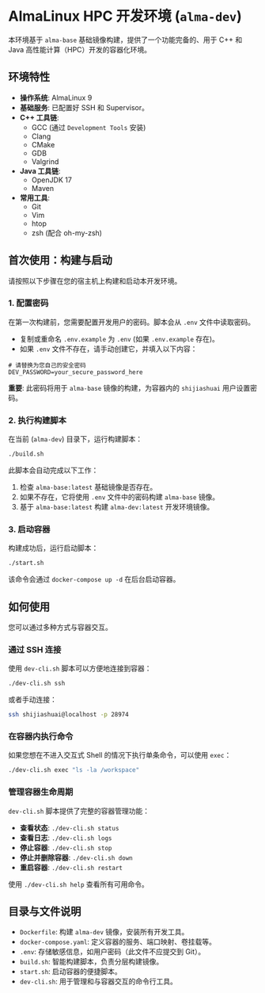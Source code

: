 # AlmaLinux HPC 开发环境 (`alma-dev`)

本环境基于 `alma-base` 基础镜像构建，提供了一个功能完备的、用于 C++ 和 Java 高性能计算（HPC）开发的容器化环境。

## 环境特性

- **操作系统**: AlmaLinux 9
- **基础服务**: 已配置好 SSH 和 Supervisor。
- **C++ 工具链**: 
    - GCC (通过 `Development Tools` 安装)
    - Clang
    - CMake
    - GDB
    - Valgrind
- **Java 工具链**:
    - OpenJDK 17
    - Maven
- **常用工具**:
    - Git
    - Vim
    - htop
    - zsh (配合 oh-my-zsh)

## 首次使用：构建与启动

请按照以下步骤在您的宿主机上构建和启动本开发环境。

### 1. 配置密码

在第一次构建前，您需要配置开发用户的密码。脚本会从 `.env` 文件中读取密码。

- 复制或重命名 `.env.example` 为 `.env` (如果 `.env.example` 存在)。
- 如果 `.env` 文件不存在，请手动创建它，并填入以下内容：

```env
# 请替换为您自己的安全密码
DEV_PASSWORD=your_secure_password_here
```

**重要**: 此密码将用于 `alma-base` 镜像的构建，为容器内的 `shijiashuai` 用户设置密码。

### 2. 执行构建脚本

在当前 (`alma-dev`) 目录下，运行构建脚本：

```bash
./build.sh
```

此脚本会自动完成以下工作：
1.  检查 `alma-base:latest` 基础镜像是否存在。
2.  如果不存在，它将使用 `.env` 文件中的密码构建 `alma-base` 镜像。
3.  基于 `alma-base:latest` 构建 `alma-dev:latest` 开发环境镜像。

### 3. 启动容器

构建成功后，运行启动脚本：

```bash
./start.sh
```

该命令会通过 `docker-compose up -d` 在后台启动容器。

## 如何使用

您可以通过多种方式与容器交互。

### 通过 SSH 连接

使用 `dev-cli.sh` 脚本可以方便地连接到容器：

```bash
./dev-cli.sh ssh
```

或者手动连接：

```bash
ssh shijiashuai@localhost -p 28974
```

### 在容器内执行命令

如果您想在不进入交互式 Shell 的情况下执行单条命令，可以使用 `exec`：

```bash
./dev-cli.sh exec "ls -la /workspace"
```

### 管理容器生命周期

`dev-cli.sh` 脚本提供了完整的容器管理功能：

- **查看状态**: `./dev-cli.sh status`
- **查看日志**: `./dev-cli.sh logs`
- **停止容器**: `./dev-cli.sh stop`
- **停止并删除容器**: `./dev-cli.sh down`
- **重启容器**: `./dev-cli.sh restart`

使用 `./dev-cli.sh help` 查看所有可用命令。

## 目录与文件说明

- `Dockerfile`: 构建 `alma-dev` 镜像，安装所有开发工具。
- `docker-compose.yaml`: 定义容器的服务、端口映射、卷挂载等。
- `.env`: 存储敏感信息，如用户密码（此文件不应提交到 Git）。
- `build.sh`: 智能构建脚本，负责分层构建镜像。
- `start.sh`: 启动容器的便捷脚本。
- `dev-cli.sh`: 用于管理和与容器交互的命令行工具。
